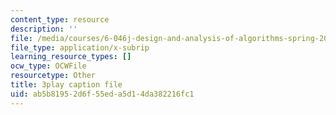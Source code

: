 ```yaml
---
content_type: resource
description: ''
file: /media/courses/6-046j-design-and-analysis-of-algorithms-spring-2015/ab5b81952d6f55eda5d14da382216fc1_WwMz2fJwUCg.vtt
file_type: application/x-subrip
learning_resource_types: []
ocw_type: OCWFile
resourcetype: Other
title: 3play caption file
uid: ab5b8195-2d6f-55ed-a5d1-4da382216fc1
---
```

